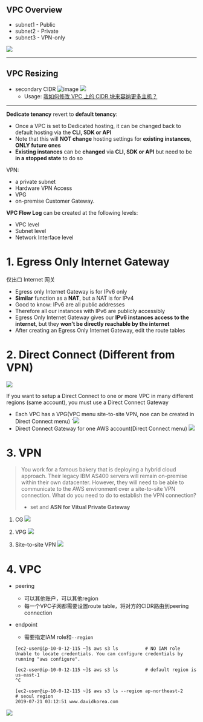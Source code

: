 ## VPC Overview
- subnet1 - Public
- subnet2 - Private
- subnet3 - VPN-only

![](http://tva1.sinaimg.cn/large/006gDTsUgy1g9evv9ojxjj30l80pcgpk.jpg)



-----
## VPC Resizing
- secondary CIDR
    ![image](http://tva3.sinaimg.cn/large/006gDTsUgy1g9a3k8tu6mj30ud06a0sx.jpg)
    ![](https://docs.aws.amazon.com/zh_cn/vpc/latest/userguide/images/vpc-multiple-cidrs.png)
    - Usage: [我如何修改 VPC 上的 CIDR 块来容纳更多主机？](https://aws.amazon.com/cn/premiumsupport/knowledge-center/vpc-modify-cidr-more-hosts/)       
    
-----

**Dedicate tenancy** revert to **default tenancy**:
- Once a VPC is set to Dedicated hosting, it can be changed back to default hosting via the **CLI, SDK or API**
- Note that this will **NOT change** hosting settings for **existing instances**, **ONLY future ones**
- **Existing instances** can be **changed** via **CLI, SDK or API** but need to be **in a stopped state** to do so

VPN:
- a private subnet
- Hardware VPN Access
- VPG
- on-premise Customer Gateway.


**VPC Flow Log** can be created at the following levels:
- VPC level
- Subnet level
- Network Interface level

# 1. Egress Only Internet Gateway
仅出口 Internet 网关
- Egress only Internet Gateway is for IPv6 only
- **Similar** function as a **NAT**, but a NAT is for IPv4
- Good to know: IPv6 are all public addresses
- Therefore all our instances with IPv6 are publicly accessibly
- Egress Only Internet Gateway gives our **IPv6 instances access to the internet**, but they **won’t be directly reachable by the internet**
- After creating an Egress Only Internet Gateway, edit the route tables



# 2. Direct Connect (Different from VPN)
![](https://i.loli.net/2019/08/12/6wRdWbHNUYZTLqJ.png)

If you want to setup a Direct Connect to one or more VPC in many different regions (same account), you must use a Direct Connect Gateway
- Each VPC has a VPG(VPC menu site-to-site VPN, noe can be created in Direct Connect menu)
    `![](https://i.loli.net/2019/08/12/cgWnVaHTKGJ4x57.png)
- Direct Connect Gateway for one AWS account(Direct Connect menu)
    ![](https://i.loli.net/2019/08/12/6Wp75hQaxz2Eymr.png)  

# 3. VPN
> You work for a famous bakery that is deploying a hybrid cloud approach. Their legacy IBM AS400 servers will remain on-premise within their own datacenter. However, they will need to be able to communicate to the AWS environment over a site-to-site VPN connection. What do you need to do to establish the VPN connection?
> - set and **ASN for Vitual Private Gateway**

1. CG
    ![](https://i.postimg.cc/0rgt7cBZ/image.png)

2. VPG
    ![](https://i.postimg.cc/T3BPgmd1/image.png)

3. Site-to-site VPN
    ![](https://i.postimg.cc/4dDM1fKz/image.png)
    
# 4. VPC
- peering
    - 可以其他账户，可以其他region
    - 每一个VPC子网都需要设置route table，将对方的CIDR路由到peering connection

- endpoint
    - 需要指定IAM role和`--region`
    ```
    [ec2-user@ip-10-0-12-115 ~]$ aws s3 ls          # NO IAM role
    Unable to locate credentials. You can configure credentials by running "aws configure".
    
    [ec2-user@ip-10-0-12-115 ~]$ aws s3 ls          # default region is us-east-1
    ^C

    [ec2-user@ip-10-0-12-115 ~]$ aws s3 ls --region ap-northeast-2      # seoul region
    2019-07-21 03:12:51 www.davidkorea.com
    ```


![](https://i.loli.net/2019/08/11/aSDYNsk9RM1gWeE.png)
